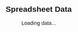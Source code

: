 <!DOCTYPE html>
<html lang="en">
<head>
    <meta charset="UTF-8">
    <meta name="viewport" content="width=device-width, initial-scale=1.0">
    <title>Spreadsheet Viewer</title>
    <style>
        body {
            font-family: Arial, sans-serif;
            text-align: center;
        }
        table {
            width: 80%;
            margin: 20px auto;
            border-collapse: collapse;
        }
        th, td {
            border: 1px solid black;
            padding: 10px;
        }
        th {
            background-color: #f2f2f2;
        }
        .warning {
            color: red;
            font-weight: bold;
        }
    </style>
</head>
<body>
    <h2>Spreadsheet Data</h2>
    <p id="status">Loading data...</p>
    <table id="data-table"></table>
    <script>
        const url = "https://script.google.com/macros/s/AKfycby5m8GXi6m3gCnbZ9dyqUMRtsMzYsgzYAdrpCKcUUyknRUgMsuHIZyswQg2nES4I2L03A/exec";
        
        fetch(url)
            .then(response => {
                if (!response.ok) {
                    throw new Error(`HTTP error! Status: ${response.status}`);
                }
                return response.json();
            })
            .then(data => {
                let table = document.getElementById("data-table");
                let status = document.getElementById("status");
                status.style.display = "none";
                
                if (!Array.isArray(data) || data.length === 0) {
                    table.innerHTML = "<tr><td>No data available</td></tr>";
                    return;
                }
                
                // Create table headers
                let headerRow = document.createElement("tr");
                ["Timestamp", "Rainfall (mm)", "Slope Status"].forEach(header => {
                    let th = document.createElement("th");
                    th.textContent = header;
                    headerRow.appendChild(th);
                });
                table.appendChild(headerRow);
                
                let totalRainfall = 0;
                
                // Create table rows
                data.slice(1).forEach(row => {
                    let timestamp = row[0];
                    let detected = row[1];
                    
                    if (detected === "YES") {
                        let rainfall = 10; // Each YES = 10mm
                        totalRainfall += rainfall;
                        let slopeStatus = totalRainfall > 120 ? "Landslide Warning" : "Safe";
                        
                        let tr = document.createElement("tr");
                        [timestamp, rainfall, slopeStatus].forEach((cell, index) => {
                            let td = document.createElement("td");
                            td.textContent = cell;
                            if (index === 2 && slopeStatus === "Landslide Warning") {
                                td.classList.add("warning");
                            }
                            tr.appendChild(td);
                        });
                        table.appendChild(tr);
                    }
                });
            })
            .catch(error => {
                document.getElementById("status").textContent = "Failed to load data: " + error.message;
                console.error("Error fetching data:", error);
            });
    </script>
</body>
</html>
